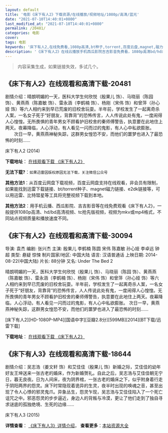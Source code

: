 ```yaml
---
layout: default
title: '电影《床下有人2》下载资源/在线播放/视频地址/1080p/高清/蓝光'
date: "2021-07-10T14:40:01+0800"
last_modified_at: "2021-07-10T14:40:01+0800"
permalink: /20481/
categories: 电影
cover:
tags: 电影
keywords: '床下有人2,在线免费看,1080p高清,bt种子,torrent,百度云盘,magnet,磁力链,迅雷下载资源'
description: '《床下有人2》在线云播放手机西瓜影院吉吉影音免费看，1080p高清bd/hd未删减完整版和tc抢先枪版，mkv/mp4格式，附带bt/torrent种子、magnet/磁力链、百度云盘、网盘资源迅雷下载链接'
---
```


>内容采集生成，如果链接失效，多试几个。


## 《床下有人2》在线观看和高清下载-20481

剧情介绍：晴朗明媚的一天，医科大学生何欣悦（殷果儿 饰）、马晓丽（陈园 饰）、黄燕燕（陈嘉敏 饰）、雷永涵（李鹤楠 饰）、杨刚（宋伟 饰）和曾萍（孙心娅 饰）等六人相约来到早已荒废的旧校舍玩耍。半年前，学校发生了一起离奇杀人案，一名女子死于“好朋友，背靠背”的恐怖传言，人人传说此处有鬼，一度闹得人心惶惶。无所畏惧的青年男女不顾看护旧校舍的秦师傅警告，执意要在此地住上两天。夜幕降临，人心浮动，有人看见一闪而过的鬼影，有人心中私欲膨胀。  　　次日一早，黄燕燕神秘失踪，这群男女惶恐不安，而他们的噩梦也进入了最恐怖的时刻……


床下有人2 (2014)

**下载地址**： [在线观看下载 《床下有人2》](https://www.btbtdy.me/btdy/dy1851.html) 


**无法下载?**：`如果迅雷因版权原因无法下载，关注微信公众号 `

**其他方法1**：从百度云网盘下载视频，百度云网盘支持在线观看，非会员有限制，如果能找到迅雷下载链接、bt/torrent种子、magnet磁力链接、e2dk链接等，可以用迅雷、比特彗星等工具将完整视频下载到本地。

**其他方法2**：用手机云播、西瓜影院、吉吉影音等在线免费观看《床下有人2》，一般提供1080p高清、hd/bd高清视频、tc抢先版视频，视频为mkv或mp4格式，不同站点视频质量和播放速度不同。


## 《床下有人2》在线观看和高清下载-30094

导演: 袁杰 编剧: 张兴杰 主演: 殷果儿 李鹤楠 陈圆 宋伟 陈嘉敏 孙心娅 李卓远 钟超 类型: 悬疑 惊悚 制片国家/地区: 中国大陆 语言: 汉语普通话 上映日期: 2014-08-22(中国大陆) 片长: 88分钟 又名: Under The Bed 2

晴朗明媚的一天，医科大学生何欣悦（殷果儿 饰）、马晓丽（陈园 饰）、黄燕燕（陈嘉敏 饰）、雷永涵（李鹤楠 饰）、杨刚（宋伟 饰）和曾萍（孙心娅 饰）等六人相约来到早已荒废的旧校舍玩耍。半年前，学校发生了一起离奇杀人案，一名女子死于“好朋友，背靠背”的恐怖传言，人人传说此处有鬼，一度闹得人心惶惶。无所畏惧的青年男女不顾看护旧校舍的秦师傅警告，执意要在此地住上两天。夜幕降临，人心浮动，有人看见一闪而过的鬼影，有人心中私欲膨胀。 次日一早，黄燕燕神秘失踪，这群男女惶恐不安，而他们的噩梦也进入了最恐怖的时刻……


[床下有人2][HD-1080P-MP4][国语中字][豆瓣2.8分][599MB][2014][BT下载/迅雷下载]

**下载地址**： [在线观看下载 《床下有人2》](https://www.btdx8.com/torrent/under_the_bed2_2014.html) 


## 《床下有人3》在线观看和高清下载-18644

剧情介绍：吴志浩（姜文轩 饰）和艾佳佳（殷果儿 饰）新婚之际，艾佳佳的幼年好友王坤送来一张古老的婚床，作为新婚贺礼。自此之后，吴志浩与艾佳佳朝无宁日，暮无良夜。日为人间床，夜为阴界棺，一张古老的婚床之下，似乎附身着行走于阴阳两界的怨灵。床下时常隐现着诡异的生灵，夜半时出现的唤魂之音，甚至出现了令人心悸的邪灵鬼爪。异象丛生，怨灵乍现，吴志浩与艾佳佳陷入了一个死亡诅咒之中。邪恶怨灵的步步逼近，身边人的背叛与冷漠，更让了他们走到了独自寻求谜底的孤独绝境、生死的边缘……


床下有人3 (2015)

**详情查看**： [《床下有人3》详情介绍](/movie/18644/)， **查看更多**：[本站资源大全](/movie/t/all/)

